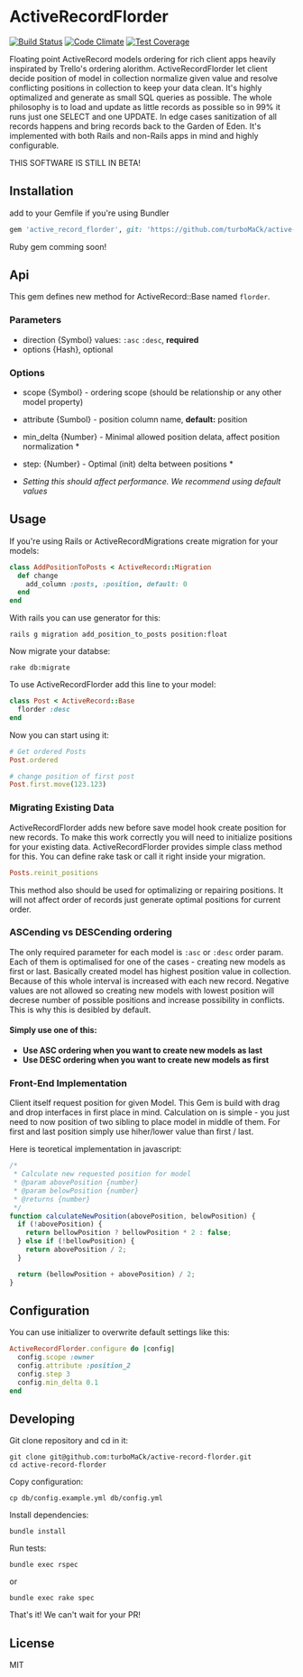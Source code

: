 # ActiveRecordFlorder

[![Build Status](https://travis-ci.org/turboMaCk/active-record-florder.svg)](https://travis-ci.org/turboMaCk/active-record-florder)
[![Code Climate](https://codeclimate.com/github/turboMaCk/active-record-florder/badges/gpa.svg)](https://codeclimate.com/github/turboMaCk/active-record-florder)
[![Test Coverage](https://codeclimate.com/github/turboMaCk/active-record-florder/badges/coverage.svg)](https://codeclimate.com/github/turboMaCk/active-record-florder/coverage)

Floating point ActiveRecord models ordering for rich client apps heavily inspirated by Trello's ordering alorithm.
ActiveRecordFlorder let client decide position of model in collection normalize given value and resolve conflicting positions in collection
to keep your data clean. It's highly optimalized and generate as small SQL queries as possible.
The whole philosophy is to load and update as little records as possible so in 99% it runs just one SELECT and one UPDATE.
In edge cases sanitization of all records happens and bring records back to the Garden of Eden.
It's implemented with both Rails and non-Rails apps in mind and highly configurable.

THIS SOFTWARE IS STILL IN BETA!

## Installation

add to your Gemfile if you're using Bundler

```ruby
gem 'active_record_florder', git: 'https://github.com/turboMaCk/active-record-florder.git'
```

Ruby gem comming soon!

## Api

This gem defines new method for ActiveRecord::Base named `florder`.

### Parameters

* direction {Symbol} values: `:asc` `:desc`, **required**
* options {Hash}, optional

### Options

* scope {Symbol} - ordering scope (should be relationship or any other model property)
* attribute {Sumbol} - position column name, **default:** position
* min_delta {Number} - Minimal allowed position delata, affect position normalization *
* step: {Number} - Optimal (init) delta between positions *

* *Setting this should affect performance. We recommend using default values*

## Usage

If you're using Rails or ActiveRecordMigrations create migration for your models:

```ruby
class AddPositionToPosts < ActiveRecord::Migration
  def change
    add_column :posts, :position, default: 0
  end
end
```

With rails you can use generator for this:

```shell
rails g migration add_position_to_posts position:float
```

Now migrate your databse:

```shell
rake db:migrate
```

To use ActiveRecordFlorder add this line to your model:

```ruby
class Post < ActiveRecord::Base
  florder :desc
end
```

Now you can start using it:

```ruby
# Get ordered Posts
Post.ordered

# change position of first post
Post.first.move(123.123)
```

### Migrating Existing Data

ActiveRecordFlorder adds new before save model hook create position for new records. To make this work correctly you will need to initialize
positions for your existing data. ActiveRecordFlorder provides simple class method for this. You can define rake task or call it right inside your migration.

```ruby
Posts.reinit_positions
```

This method also should be used for optimalizing or repairing positions. It will not affect order of records just generate optimal positions for current order.

### ASCending vs DESCending ordering

The only required parameter for each model is `:asc` or `:desc` order param.
Each of them is optimalised for one of the cases - creating new models as first or last.
Basically created model has highest position value in collection. Because of this whole interval is increased with each new record.
Negative values are not allowed so creating new models with lowest position will decrese number of possible positions and increase possibility in conflicts.
This is why this is desibled by default.

#### Simply use one of this:

* **Use ASC ordering when you want to create new models as last**
* **Use DESC ordering when you want to create new models as first**

### Front-End Implementation

Client itself request position for given Model. This Gem is build with drag and drop interfaces in first place in mind.
Calculation on is simple - you just need to now position of two sibling to place model in middle of them.
For first and last position simply use hiher/lower value than first / last.

Here is teoretical implementation in javascript:

```js
/*
 * Calculate new requested position for model
 * @param abovePosition {number}
 * @param belowPosition {number}
 * @returns {number}
 */
function calculateNewPosition(abovePosition, belowPosition) {
  if (!abovePosition) {
    return bellowPosition ? bellowPosition * 2 : false;
  } else if (!bellowPosition) {
    return abovePosition / 2;
  }

  return (bellowPosition + abovePosition) / 2;
}
```

## Configuration

You can use initializer to overwrite default settings like this:

```Ruby
ActiveRecordFlorder.configure do |config|
  config.scope :owner
  config.attribute :position_2
  config.step 3
  config.min_delta 0.1
end
```

## Developing

Git clone repository and cd in it:

```shell
git clone git@github.com:turboMaCk/active-record-florder.git
cd active-record-florder
```

Copy configuration:

```shell
cp db/config.example.yml db/config.yml
```

Install dependencies:

```shell
bundle install
```

Run tests:

```shell
bundle exec rspec
```

or

```shell
bundle exec rake spec
```

That's it! We can't wait for your PR!

## License

MIT
